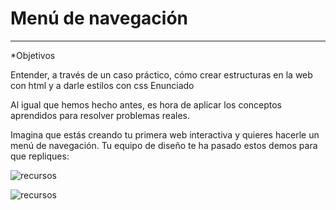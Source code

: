 # Menú de navegación
____________________

*Objetivos

Entender, a través de un caso práctico, cómo crear estructuras en la web con html y a darle estilos con css
Enunciado

Al igual que hemos hecho antes, es hora de aplicar los conceptos aprendidos para resolver problemas reales.

Imagina que estás creando tu primera web interactiva y quieres hacerle un menú de navegación. 
Tu equipo de diseño te ha pasado estos demos para que repliques:

![recursos](assets/imgs/horizontal/menuhor.gif)

![recursos](assets/imgs/menuver.gif)

